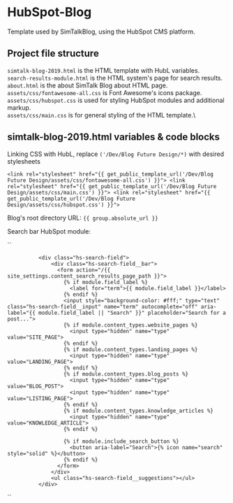 # HubSpot-Blog

Template used by SimTalkBlog, using the HubSpot CMS platform.

## Project file structure

`simtalk-blog-2019.html` is the HTML template with HubL variables.\
`search-results-module.html` is the HTML system's page for search results.\
`about.html` is the about SimTalk Blog about HTML page.\
`assets/css/fontawesome-all.css` is Font Awesome's icons package.\
`assets/css/hubspot.css` is used for styling HubSpot modules and additional markup.\
`assets/css/main.css` is for general styling of the HTML template.\

## simtalk-blog-2019.html variables & code blocks

Linking CSS with HubL, replace `('/Dev/Blog Future Design/*)` with desired stylesheets 

``
    <link rel="stylesheet" href="{{ get_public_template_url('/Dev/Blog Future Design/assets/css/fontawesome-all.css') }}">
    <link rel="stylesheet" href="{{ get_public_template_url('/Dev/Blog Future Design/assets/css/main.css') }}">
    <link rel="stylesheet" href="{{ get_public_template_url('/Dev/Blog Future Design/assets/css/hubspot.css') }}">   
``

Blog's root directory URL: `{{ group.absolute_url }}` 

Search bar HubSpot module:

``

              <div class="hs-search-field"> 
                  <div class="hs-search-field__bar"> 
                    <form action="/{{ site_settings.content_search_results_page_path }}">
                      {% if module.field_label %}
                        <label for="term">{{ module.field_label }}</label>
                      {% endif %}
                      <input style="background-color: #fff;" type="text" class="hs-search-field__input" name="term" autocomplete="off" aria-label="{{ module.field_label || "Search" }}" placeholder="Search for a post...">
                      {% if module.content_types.website_pages %}
                        <input type="hidden" name="type" value="SITE_PAGE">
                      {% endif %}
                      {% if module.content_types.landing_pages %}
                        <input type="hidden" name="type" value="LANDING_PAGE">
                      {% endif %}
                      {% if module.content_types.blog_posts %}
                        <input type="hidden" name="type" value="BLOG_POST">
                        <input type="hidden" name="type" value="LISTING_PAGE">
                      {% endif %}
                      {% if module.content_types.knowledge_articles %}
                        <input type="hidden" name="type" value="KNOWLEDGE_ARTICLE">
                      {% endif %}

                      {% if module.include_search_button %}
                        <button aria-label="Search">{% icon name="search" style="solid" %}</button>
                      {% endif %}
                    </form>
                  </div>
                  <ul class="hs-search-field__suggestions"></ul>
              </div>
``              
